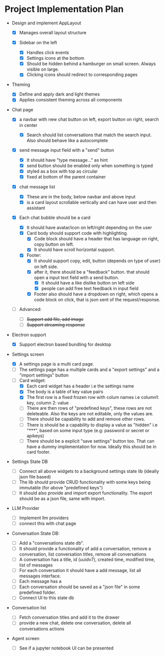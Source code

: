 # Project Implementation Plan

- Design and implement AppLayout

  - [x] Manages overall layout structure

  - [x] Sidebar on the left

    - [x] Handles click events
    - [x] Settings icons at the bottom
    - [x] Should be hidden behind a hamburger on small screen. Always visible on large.
    - [x] Clicking icons should redirect to corresponding pages

- Theming

  - [x] Define and apply dark and light themes
  - [x] Applies consistent theming across all components

- Chat page

  - [x] a navbar with new chat button on left, export button on right, search in center

    - [x] Search should list conversations that match the search input. Also should behave like a autocomplete

  - [x] send message input field with a "send" button

    - [x] It should have "type message..." as hint
    - [x] send button should be enabled only when something is typed
    - [x] styled as a box with top as circular
    - [x] fixed at bottom of the parent container

  - [x] chat message list

    - [x] These are in the body, below navbar and above input
    - [x] is a card layout scrollable vertically and can have user and then assistant

  - [x] Each chat bubble should be a card

    - [x] It should have avatar/icon on left/right depending on the user
    - [x] Card body should support code with highlighting.
      - [x] Code block should have a header that has language on right, copy button on left.
      - [x] It should have scroll horizontal support.
    - [x] Footer:
      - [x] It should support copy, edit, button (depends on type of user) on left side.
      - [x] after it, there should be a "feedback" button. that should open a input text field with a send button.
        - [x] It should have a like dislike button on left side
        - [x] people can add free text feedback in input field
      - [x] Footer also should have a dropdown on right, which opens a code block on click, that is json sent of the request/response.

  - [ ] Advanced:
    - [ ] ~~Support add file, add image~~
    - [ ] ~~Support streaming response~~

- Electron support

  - [x] Support electron based bundling for desktop

- Settings screen

  - [x] A settings page is a multi card page.
  - [ ] The settings page has a multiple cards and a "export settings" and a "import settings" button
  - [ ] Card widget:
    - [x] Each card widget has a header i.e the settings name
    - [x] The body is a table of key value pairs
    - [x] The first row is a fixed frozen row with colum names i.e column1: key, column 2: value
    - [ ] There are then rows of "predefined keys", these rows are not deleteable. Also the keys are not editable, only the values are.
    - [ ] There should be capability to add and remove other rows.
    - [ ] There is should be a capability to display a value as "hidden" i.e "\*\*\*", based on some input type (e.g: password or secret or apikeys)
    - [ ] There should be a explicit "save settings" button too. That can have a dummy implementation for now. Ideally this should be in card footer.

- Settings State DB

  - [ ] Connect all above widgets to a background settings state lib (ideally json file based)
  - [ ] The lib should provide CRUD functionality with some keys being immutable (for above "predefined keys")
  - [ ] It should also provide and import export functionality. The export should be as a json file, same with import.

- LLM Provider

  - [ ] Implement llm providers
  - [ ] connect this with chat page

- Conversation State DB:

  - [ ] Add a "conversations state db".
  - [ ] It should provide a functionality of add a conversation, remove a conversation, list conversation titles, remove all conversations
  - [ ] A conversation has a title, id (uuidv7), created time, modified time, list of messages
  - [ ] For each conversation it should have a add message, list all messages interface.
  - [ ] Each message has a
  - [ ] Each conversation should be saved as a "json file" in some predefined folder.
  - [ ] Connect UI to this state db

- Conversation list

  - [ ] Fetch conversation titles and add it to the drawer
  - [ ] provide a new chat, delete one conversation, delete all conversations actions

- Agent screen

  - [ ] See if a jupyter notebook UI can be presented
